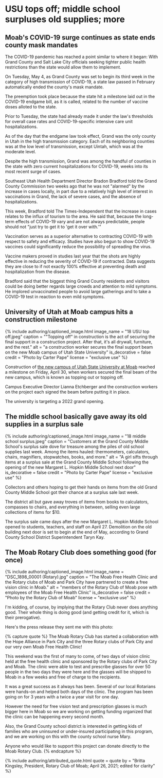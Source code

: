 # USU tops off; middle school surpluses old supplies; more

## Moab's COVID-19 surge continues as state ends county mask mandates

The COVID-19 pandemic has reached a point similar to where it began: With Grand County and Salt Lake City officials seeking tighter public health restrictions than the state would allow them to implement.

On Tuesday, May 4, as Grand County was set to begin its third week in the category of high transmission of COVID-19, a state law passed in February automatically ended the county's mask mandate.

The preemption took place because the state hit a milestone laid out in the COVID-19 endgame bill, as it is called, related to the number of vaccine doses alloted to the state.

Prior to Tuesday, the state had already made it under the law's thresholds for overall case rates and COVID-19-specific intensive care unit hospitalizations.

As of the day that the endgame law took effect, Grand was the only county in Utah in the high transmission category. Each of its neighboring counties was at the low level of transmission, except Uintah, which was at the moderate level.

Despite the high transmission, Grand was among the handful of counties in the state with zero current hospitalizations for COVID-19, weeks into its most recent surge of cases.

Southeast Utah Health Department Director Bradon Bradford told the Grand County Commission two weeks ago that he was not "alarmed" by the increase in cases locally, in part due to a relatively high level of interest in vaccinations in Grand, the lack of severe cases, and the absence of hospitalizations.

This week, Bradford told The Times-Independent that the increase in cases relates to the influx of tourism to the area. He said that, because the long-term effects of COVID-19 vary and are not always predictable, people should not "just try to get it to 'get it over with.'"

Vaccination serves as a superior alternative to contracting COVID-19 with respect to safety and efficacy. Studies have also begun to show COVID-19 vaccines could significantly reduce the possibility of spreading the virus.

Vaccine makers proved in studies last year that the shots are highly effective in reducing the severity of COVID-19 if contracted. Data suggests they are close to if not exactly 100% effective at preventing death and hospitalization from the disease.

Bradford said that the biggest thing Grand County residents and visitors could be doing better regards large crowds and attention to mild symptoms. He implored unvaccinated people to avoid large gatherings and to take a COVID-19 test in reaction to even mild symptoms.

## University of Utah at Moab campus hits a construction milestone

{% include authoring/captioned_image.html
    image_name = "18 USU top off.jpeg"
    caption = "\"Topping off\" in construction is the act of securing the final support in a construction project. After that, it's all drywall, furniture, and the rest."
    alt = "a construction worker secures the final support beam on the new Moab campus of Utah State University"
    is_decorative = false
    credit = "Photo by Carter Pape"
    license = "exclusive use"
%}

Construction of [the new campus of Utah State University at Moab](https://www.usu.edu/today/story/usu-breaks-ground-on-highly-anticipated-new-moab-campus) reached a milestone on Friday, April 30, when workers secured the final beam of the new campus, which is known as topping out or topping off.

Campus Executive Director Lianna Etchberger and the construction workers on the project each signed the beam before putting it in place.

The university is targeting a 2022 grand opening.

## The middle school basically gave away its old supplies in a surplus sale

{% include authoring/captioned_image.html
    image_name = "18 middle school surplus.jpeg"
    caption = "Customers at the Grand County Middle School's surplus sale dove for treasure among the piles of old school supplies last week. Among the items hauled: thermometers, calculators, chairs, magnifiers, stopwatches, books, and more."
    alt = "A girl sifts through items at a surplus sale at the Grand County Middle School following the opening of the new Margaret L. Hopkin Middle School next door"
    is_decorative = false
    credit = "Photo by Carter Pape"
    license = "exclusive use"
%}

Collectors and others hoping to get their hands on items from the old Grand County Middle School got their chance at a surplus sale last week.

The district all but gave away troves of items from books to calculators, compasses to chairs, and everything in between, selling even large collections of items for $10.

The surplus sale came days after the new Margaret L. Hopkin Middle School opened to students, teachers, and staff on April 27. Demolition on the old building next door is set to begin at the end of May, according to Grand County School District Superintendent Taryn Kay.

## The Moab Rotary Club does something good (for once)

{% include authoring/captioned_image.html
    image_name = "DSC_1898_00001 (Rotary).jpg"
    caption = "The Moab Free Health Clinic and the Rotary clubs of Moab and Park City have partnered to create a free vision clinic in Moab."
    alt = "members of the Rotary Club of Moab pose with employees of the Moab Free Health Clinic"
    is_decorative = false
    credit = "Photo by the Rotary Club of Moab"
    license = "exclusive use"
%}

I'm kidding, of course, by implying that the Rotary Club never does anything good. Their whole thing is doing good (and getting credit for it, which is their prerogative).

Here's the press release they sent me with this photo:

{% capture quote %}
The Moab Rotary Club has started a collaboration with the Hope Alliance in Park City and the three Rotary clubs of Park City and our very own Moab Free Health Clinic!

This weekend was the first of many to come, of two days of vision clinic held at the free health clinic and sponsored by the Rotary clubs of Park City and Moab. The clinic were able to test and prescribe glasses for over 50 people in the two days they were here and the glasses will be shipped to Moab in a few weeks and free of charge to the recipients.

It was a great success as it always has been. Several of our local Rotarians were hands-on and helped both days of the clinic. The program has been going on for 3 years with a twice a year visit for one day.

However the need for free vision test and prescription glasses is much bigger here in Moab so we are working on getting funding organized that the clinic can be happening every second month.

Also, the Grand County school district is interested in getting kids of families who are uninsured or under-insured participating in this program, and we are working on this with the county school nurse Mary.

Anyone who would like to support this project can donate directly to the Moab Rotary Club.
{% endcapture %}

{% include authoring/attributed_quote.html
    quote = quote
    by =    "Britta Kingsley, President, Rotary Club of Moab; April 26, 2021; edited for clarity"
%}
